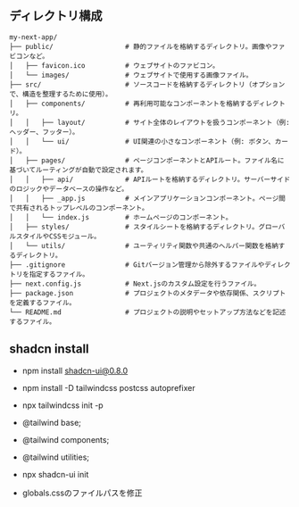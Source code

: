 ## ディレクトリ構成

```
my-next-app/
├── public/                  # 静的ファイルを格納するディレクトリ。画像やファビコンなど。
│   ├── favicon.ico          # ウェブサイトのファビコン。
│   └── images/              # ウェブサイトで使用する画像ファイル。
├── src/                     # ソースコードを格納するディレクトリ（オプションで、構造を整理するために使用）。
│   ├── components/          # 再利用可能なコンポーネントを格納するディレクトリ。
│   │   ├── layout/          # サイト全体のレイアウトを扱うコンポーネント（例: ヘッダー、フッター）。
│   │   └── ui/              # UI関連の小さなコンポーネント（例: ボタン、カード）。
│   ├── pages/               # ページコンポーネントとAPIルート。ファイル名に基づいてルーティングが自動で設定されます。
│   │   ├── api/             # APIルートを格納するディレクトリ。サーバーサイドのロジックやデータベースの操作など。
│   │   ├── _app.js          # メインアプリケーションコンポーネント。ページ間で共有されるトップレベルのコンポーネント。
│   │   └── index.js         # ホームページのコンポーネント。
│   ├── styles/              # スタイルシートを格納するディレクトリ。グローバルスタイルやCSSモジュール。
│   └── utils/               # ユーティリティ関数や共通のヘルパー関数を格納するディレクトリ。
├── .gitignore               # Gitバージョン管理から除外するファイルやディレクトリを指定するファイル。
├── next.config.js           # Next.jsのカスタム設定を行うファイル。
├── package.json             # プロジェクトのメタデータや依存関係、スクリプトを定義するファイル。
└── README.md                # プロジェクトの説明やセットアップ方法などを記述するファイル。
```

## shadcn install

- npm install shadcn-ui@0.8.0
- npm install -D tailwindcss postcss autoprefixer
- npx tailwindcss init -p

- @tailwind base;
- @tailwind components;
- @tailwind utilities;
- npx shadcn-ui init
- globals.cssのファイルパスを修正
